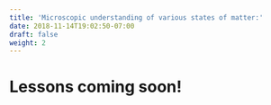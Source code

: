 ```yaml
---
title: 'Microscopic understanding of various states of matter:'
date: 2018-11-14T19:02:50-07:00
draft: false
weight: 2
---
```


# Lessons coming soon!